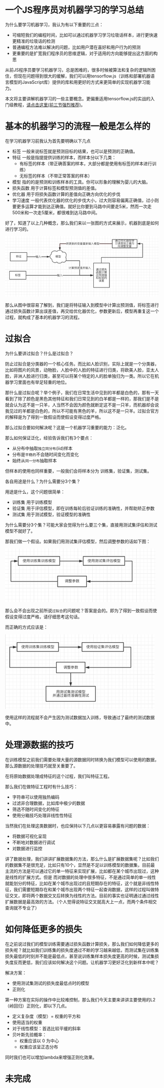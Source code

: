 # 一个JS程序员对机器学习的学习总结 
为什么要学习机器学习，我认为有以下重要的三点：
* 可缩短我们的编程时间，比如可以通过机器学习学习垃圾话样本，进行更快速更精准的垃圾话的检测
* 普通编程方法难以解决的问题，比如用户潜在喜好和用户行为的预测
* 更重要的是扩宽我们程序员的思维逻辑，对于适用的方向能够提出这方面的构思

从前JS程序员要学习机器学习，总是困难的，很多时候被算法和复杂的逻辑所困住，但现在问题得到很大的缓解，我们可以用tensorflow.js（训练和部署机器语言模型的JavaScript库）提供的库和用更好的方式来更简单的实现机器学习能力。

本文将主要讲解机器学习的一些主要概念。更偏重适用tensorflow.js的实战的入门级教程，[请点击这里(前三节强烈推荐)](https://github.com/zy445566/tfjs-tutorials-zh/blob/master/README.md)。

# 基本的机器学习的流程一般是怎么样的
在学习机器学习前我认为首先要明确以下几点
* 标签 一般来说标签就是预测目标的结果，也可以是预测的正确值。
* 特征 一般是指提提供训练的样本，而样本分以下几类：
    * 有标签的样本（带正确答案的样本，大部分都是使用有标签的样本进行训练）
    * 无标签的样本（不带正常答案的样本）
* 模型 指的的是预测和训练样本的工具。你可以形象的理解为婴儿的大脑。
* 损失函数 用于计算标签和模型预测值的差值。
* 优化器 用于将损失函数计算的差值向正确方向优化的步伐
* 学习速度 一般代表优化器的优化的步伐大小，过大则容易偏离正确值，过小则要更多运算才能到达正确值。就好比你要到马路中间要走5米，然而一次走500米和一次走5厘米，都很难到达马路中间。

好了，知道了以上几种概念，那么我们来以一张图的方式来展示，机器到底是如何进行学习的。

![basic.png](./basic.png)

那么从图中很容易了解到，我们是将特征输入到模型中计算出预测值，将标签进行通过损失函数计算出误差值，再交给优化器优化，参数更新后，模型再重复这一个过程，就构成了基本的机器学习的流程。

# 过拟合
为什么要讲过拟合？什么是过拟合？

防止过拟合是分类器的一个核心任务。而比如人脸识别，实际上就是一个分类器，比如将图片的风景，动物脸，人脸中的人脸的特征进行归类，将欧美人脸，亚太人脸，非洲人脸进行归类，甚至可以将某个特定的人的脸单独归为一类。所以它在机器学习里面也有举足轻重的地位。

那什么是过拟合呢？举个例子，我们在日常生活中见到的羊都是白色的，那有一天看到了除了颜色是黑色其他特征和我们日常见到的白羊都是一样的，那我们是不是就会认为这不是一只羊，人当然不会因为颜色就断定这不是一只羊，而机器却会说我见过的羊都是白色的，所以不可能有黑色的羊，所以这不是一只羊。过拟合官方的解释是为了得到一致假设而使假设变得过度严格。

那么过拟合要如何解决呢？这是一个机器学习重要的能力：泛化。

那么如何保证泛化，经验告诉我们有3个要点：
* 从分布中抽取`独立同分布`(iid)样本
* 分布是`平稳的`不会随时间变化而变化
* 始终从`同一分布`抽取样本

但样本的使用也同样重要，一般我们会将样本分为 训练集，验证集，测试集。

各自用途是什么？为什么需要分3个集？

用途是什么，这个问题很简单：
* 训练集 用于训练模型
* 验证集 用于评估模型，即在训练每轮后验证训练的准确性，并帮助矫正参数
* 测试集 用于测试模型，验证模型的准确性

为什么需要分3个集？可能大家会觉得为什么要三个集，直接用测试集评估和测试模型不就好了。

那我们做一个假设。如果我们用测试集评估模型，然后调整参数的话如下图：

![error-train.png](./error-train.png)

那么会不会出现之前所说`过拟合`的问题呢？答案是会的。即为了得到一致假设而使假设变得过度严格，请仔细思考这句话。

而正确的方式应该是：

![right-train.png](./right-train.png)

使用这样的流程就不会产生因为测试数据加入训练，导致通过了最终的测试数据中。

# 处理源数据的技巧
在训练模型之前我们需要处理大量的源数据同时转换为我们模型可以使用的数据，那么源数据的处理技巧就至关重要了。

在将原始数据处理成特征的这个过程，我们叫特征工程。

那么我们在做特征工程时有什么技巧：
* 字符串可以使用独热编码
* 过滤非合理数据，比如库中极少的数据
* 筛选不随时间变化的特征
* 使用分箱技巧处理非线性性特征

当然我们在处理这类数据时，也应保持以下几点以更容易暴露有问题的数据：
* 将数据可视化呈现
* 不断地对数据进行调试
* 对数据进行监控

讲了数据处理，我们讲讲扩展数据集的方法，那么什么是扩展数据集呢？比如我们的数据集不是很充足，比如只有10个，显然是不足以训练模型的数据集，目前最主流的方法是可以通过它的单一特征来实现扩展，比如都在某个城市出现过，这种是线性的扩展方式。但是
而对数据的处理中很多特征，不是通过简单的单一线性就能划分的特征，比如在某个城市出现过的且短期存在的特征，这个就是非线性特征，我们需要短期存在和某个城市出现两个特征一起查询数据，这样的过程叫做特征交叉，即将两个数据交叉后转换为线性的方法。目前的事实也证明通过通过线性扩展数据是最高效的方法。（个人觉得说特征交叉就高大上一点，而两个条件相交查询就不专业了）

# 如何降低更多的损失
在之前说过我们的模型训练需要通过损失函数计算损失，那么我们如何降低更多的损失呢？就比如我们训练集的损失度通过不断的学习越来越低，而测试集在训练集损失最低的时刻并不能是最低点，甚至说训练集样本损失度更高的时候，测试集损失度反而更低，我们应该如何解决这个问题。让机器学习更好泛化到新样本中呢？

解决方案：
* 使用测试集测试的损失度最低点时的模型
* 正则化

第一种方案在实际的操作中比较难控制，那么我们今天主要来讲讲主要使用的L2（岭回归）正则化，即以下几点。
* 定义复杂度（模型）= 权重的平方和
* 使用适当的权重
* 对于线性模型：首选比较平缓的斜率
* 贝叶斯先验概率：
    * 权重应该以 0 为中心
    * 权重应该呈正态分布

同时我们也可以增加lambda来增强正则化效果。

# 未完成